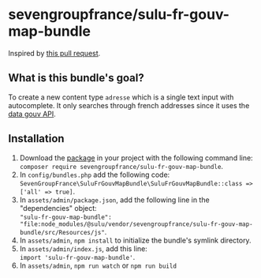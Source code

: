 # sevengroupfrance/sulu-fr-gouv-map-bundle

Inspired by [this pull request](https://github.com/sulu/sulu-demo/pull/66).

## What is this bundle's goal?

To create a new content type `adresse` which is a single text input with autocomplete. It only searches through french addresses
since it uses the [data gouv API](https://adresse.data.gouv.fr/api-doc/adresse).

## Installation
1. Download the [package](https://packagist.org/packages/sevengroupfrance/sulu-fr-gouv-map-bundle) in your project with the following command line:\
`composer require sevengroupfrance/sulu-fr-gouv-map-bundle`.
2. In `config/bundles.php` add the following code:\
`SevenGroupFrance\SuluFrGouvMapBundle\SuluFrGouvMapBundle::class => ['all' => true]`.
3. In `assets/admin/package.json`, add the following line in the "dependencies" object:\
`"sulu-fr-gouv-map-bundle": "file:node_modules/@sulu/vendor/sevengroupfrance/sulu-fr-gouv-map-bundle/src/Resources/js"`.
4. In `assets/admin`, `npm install` to initialize the bundle's symlink directory.
5. In `assets/admin/index.js`, add this line:\
`import 'sulu-fr-gouv-map-bundle'`.
6. In `assets/admin`, `npm run watch` or `npm run build`
